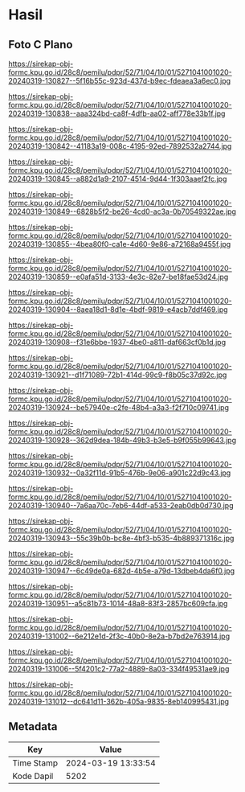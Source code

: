 # Hasil

## Foto C Plano

https://sirekap-obj-formc.kpu.go.id/28c8/pemilu/pdpr/52/71/04/10/01/5271041001020-20240319-130827--5f16b55c-923d-437d-b9ec-fdeaea3a6ec0.jpg

https://sirekap-obj-formc.kpu.go.id/28c8/pemilu/pdpr/52/71/04/10/01/5271041001020-20240319-130838--aaa324bd-ca8f-4dfb-aa02-aff778e33b1f.jpg

https://sirekap-obj-formc.kpu.go.id/28c8/pemilu/pdpr/52/71/04/10/01/5271041001020-20240319-130842--41183a19-008c-4195-92ed-7892532a2744.jpg

https://sirekap-obj-formc.kpu.go.id/28c8/pemilu/pdpr/52/71/04/10/01/5271041001020-20240319-130845--a882d1a9-2107-4514-9d44-1f303aaef2fc.jpg

https://sirekap-obj-formc.kpu.go.id/28c8/pemilu/pdpr/52/71/04/10/01/5271041001020-20240319-130849--6828b5f2-be26-4cd0-ac3a-0b70549322ae.jpg

https://sirekap-obj-formc.kpu.go.id/28c8/pemilu/pdpr/52/71/04/10/01/5271041001020-20240319-130855--4bea80f0-ca1e-4d60-9e86-a72168a9455f.jpg

https://sirekap-obj-formc.kpu.go.id/28c8/pemilu/pdpr/52/71/04/10/01/5271041001020-20240319-130859--e0afa51d-3133-4e3c-82e7-be18fae53d24.jpg

https://sirekap-obj-formc.kpu.go.id/28c8/pemilu/pdpr/52/71/04/10/01/5271041001020-20240319-130904--8aea18d1-8d1e-4bdf-9819-e4acb7ddf469.jpg

https://sirekap-obj-formc.kpu.go.id/28c8/pemilu/pdpr/52/71/04/10/01/5271041001020-20240319-130908--f31e6bbe-1937-4be0-a811-daf663cf0b1d.jpg

https://sirekap-obj-formc.kpu.go.id/28c8/pemilu/pdpr/52/71/04/10/01/5271041001020-20240319-130921--d1f71089-72b1-414d-99c9-f8b05c37d92c.jpg

https://sirekap-obj-formc.kpu.go.id/28c8/pemilu/pdpr/52/71/04/10/01/5271041001020-20240319-130924--be57940e-c2fe-48b4-a3a3-f2f710c09741.jpg

https://sirekap-obj-formc.kpu.go.id/28c8/pemilu/pdpr/52/71/04/10/01/5271041001020-20240319-130928--362d9dea-184b-49b3-b3e5-b9f055b99643.jpg

https://sirekap-obj-formc.kpu.go.id/28c8/pemilu/pdpr/52/71/04/10/01/5271041001020-20240319-130932--0a32f11d-91b5-476b-9e06-a901c22d9c43.jpg

https://sirekap-obj-formc.kpu.go.id/28c8/pemilu/pdpr/52/71/04/10/01/5271041001020-20240319-130940--7a6aa70c-7eb6-44df-a533-2eab0db0d730.jpg

https://sirekap-obj-formc.kpu.go.id/28c8/pemilu/pdpr/52/71/04/10/01/5271041001020-20240319-130943--55c39b0b-bc8e-4bf3-b535-4b889371316c.jpg

https://sirekap-obj-formc.kpu.go.id/28c8/pemilu/pdpr/52/71/04/10/01/5271041001020-20240319-130947--6c49de0a-682d-4b5e-a79d-13dbeb4da6f0.jpg

https://sirekap-obj-formc.kpu.go.id/28c8/pemilu/pdpr/52/71/04/10/01/5271041001020-20240319-130951--a5c81b73-1014-48a8-83f3-2857bc609cfa.jpg

https://sirekap-obj-formc.kpu.go.id/28c8/pemilu/pdpr/52/71/04/10/01/5271041001020-20240319-131002--6e212e1d-2f3c-40b0-8e2a-b7bd2e763914.jpg

https://sirekap-obj-formc.kpu.go.id/28c8/pemilu/pdpr/52/71/04/10/01/5271041001020-20240319-131006--5f4201c2-77a2-4889-8a03-334f49531ae9.jpg

https://sirekap-obj-formc.kpu.go.id/28c8/pemilu/pdpr/52/71/04/10/01/5271041001020-20240319-131012--dc641d11-362b-405a-9835-8eb140995431.jpg


## Metadata

| Key        | Value               |
| ---------- | ------------------- |
| Time Stamp | 2024-03-19 13:33:54 |
| Kode Dapil | 5202                |




